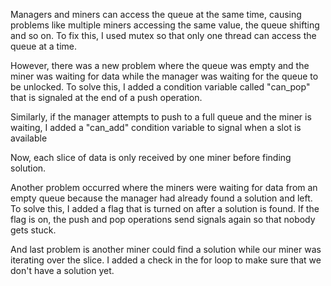 Managers and miners can access the queue at the same time, causing problems like multiple miners accessing the same value, the queue shifting and so on. To fix this, I used mutex so that only one thread can access the queue at a time.

However, there was a new problem where the queue was empty and the miner was waiting for data while the manager was waiting for the queue to be unlocked. To solve this, I added a condition variable called "can_pop" that is signaled at the end of a push operation.

Similarly, if the manager attempts to push to a full queue and the miner is waiting, I added a "can_add" condition variable to signal when a slot is available

Now, each slice of data is only received by one miner before finding solution.

Another problem occurred where the miners were waiting for data from an empty queue because the manager had already found a solution and left. To solve this, I added a flag that is turned on after a solution is found. If the flag is on, the push and pop operations send signals again so that nobody gets stuck.

And last problem is another miner could find a solution while our miner was iterating over the slice. I added a check in the for loop to make sure that we don't have a solution yet.
